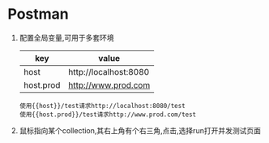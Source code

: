 # Postman

1. 配置全局变量,可用于多套环境
    
    |key | value|
    |---|---|
    | host | http://localhost:8080 |
    | host.prod | http://www.prod.com |
    ```
    使用{{host}}/test请求http://localhost:8080/test
    使用{{host.prod}}/test请求http://www.prod.com/test
    ```
2. 鼠标指向某个collection,其右上角有个右三角,点击,选择run打开并发测试页面
